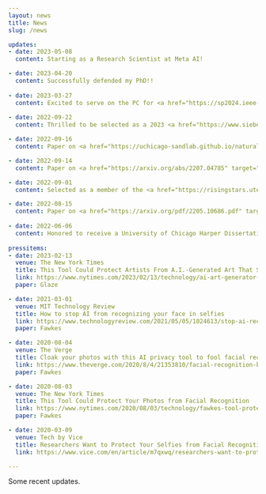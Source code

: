 ```yaml
---
layout: news
title: News
slug: /news

updates:
- date: 2023-05-08
  content: Starting as a Research Scientist at Meta AI!

- date: 2023-04-20
  content: Successfully defended my PhD!!
  
- date: 2023-03-27
  content: Excited to serve on the PC for <a href="https://sp2024.ieee-security.org/" target="_blank">IEEE Security and Privacy 2024.</a>
  
- date: 2022-09-22
  content: Thrilled to be selected as a 2023 <a href="https://www.siebelscholars.com/scholar-profile/3715/" target="_blank">Siebel Scholar!</a>

- date: 2022-09-16
  content: Paper on <a href="https://uchicago-sandlab.github.io/naturalbackdoors/" target="_blank" class="blog-post-title">finding naturally occuring backdoor datasets</a> accepted to NeurIPS 2022!

- date: 2022-09-14
  content: Paper on <a href="https://arxiv.org/abs/2207.04785" target="_blank" class="blog-post-title">attacking lattice cryptography with transformers</a> accepted to NeurIPS 2022!

- date: 2022-09-01
  content: Selected as a member of the <a href="https://risingstars.utexas.edu/" target="_blank" class="blog-post-title">EECS Rising Stars 2022</a> cohort.

- date: 2022-08-15
  content: Paper on <a href="https://arxiv.org/pdf/2205.10686.pdf" target="_blank">post-breach model recovery</a> accepted to CCS 2022!
  
- date: 2022-06-06
  content: Honored to receive a University of Chicago Harper Dissertation fellowship.
  
pressitems:
- date: 2023-02-13
  venue: The New York Times
  title: This Tool Could Protect Artists From A.I.-Generated Art That Steals Their Style
  link: https://www.nytimes.com/2023/02/13/technology/ai-art-generator-lensa-stable-diffusion.html
  paper: Glaze

- date: 2021-03-01
  venue: MIT Technology Review
  title: How to stop AI from recognizing your face in selfies
  link: https://www.technologyreview.com/2021/05/05/1024613/stop-ai-recognizing-your-face-selfies-machine-learning-facial-recognition-clearview/
  paper: Fawkes

- date: 2020-08-04
  venue: The Verge
  title: Cloak your photos with this AI privacy tool to fool facial recognition
  link: https://www.theverge.com/2020/8/4/21353810/facial-recognition-block-ai-selfie-cloaking-fawkes
  paper: Fawkes

- date: 2020-08-03
  venue: The New York Times
  title: This Tool Could Protect Your Photos from Facial Recognition
  link: https://www.nytimes.com/2020/08/03/technology/fawkes-tool-protects-photos-from-facial-recognition.html
  paper: Fawkes

- date: 2020-03-09
  venue: Tech by Vice
  title: Researchers Want to Protect Your Selfies from Facial Recognition
  link: https://www.vice.com/en/article/m7qxwq/researchers-want-to-protect-your-selfies-from-facial-recognition

---
```


Some recent updates.
<br />
